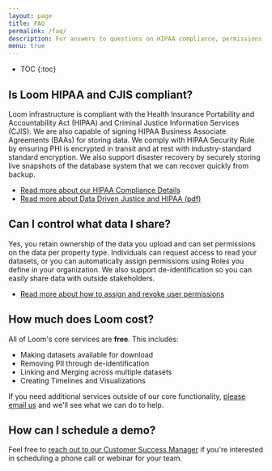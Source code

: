 ```yaml
---
layout: page
title: FAQ
permalink: /faq/
description: For answers to questions on HIPAA compliance, permissions, pricing, and other commonly asked questions.
menu: true
---
```


* TOC
{:toc}

## Is Loom HIPAA and CJIS compliant?

Loom infrastructure is compliant with the Health Insurance Portability and Accountability Act (HIPAA) and Criminal Justice Information Services (CJIS). We are also capable of signing HIPAA Business Associate Agreements (BAAs) for storing data. We comply with HIPAA Security Rule by ensuring PHI is encrypted in transit and at rest with industry-standard standard encryption. We also support disaster recovery by securely storing live snapshots of the database system that we can recover quickly from backup.

* [Read more about our HIPAA Compliance Details](/info/hipaa/)
* [Read more about Data Driven Justice and HIPAA (pdf)](http://www.naco.org/sites/default/files/documents/DDJ%20HIPPA%20FAQs.pdf)

## Can I control what data I share?

Yes, you retain ownership of the data you upload and can set permissions on the data per property type. Individuals can request access to read your datasets, or you can automatically assign permissions using Roles you define in your organization. We also support de-identification so you can easily share data with outside stakeholders.

* [Read more about how to assign and revoke user permissions](/guides/permissions/)

## How much does Loom cost?
All of Loom's core services are **free**. This includes:

* Making datasets available for download
* Removing PII through de-identification
* Linking and Merging across multiple datasets
* Creating Timelines and Visualizations

If you need additional services outside of our core functionality, [please email us](mailto:{{site.email}}) and we'll see what we can do to help.

## How can I schedule a demo?

Feel free to [reach out to our Customer Success Manager](mailto:{{site.email}}) if you're interested in scheduling a phone call or webinar for your team.
